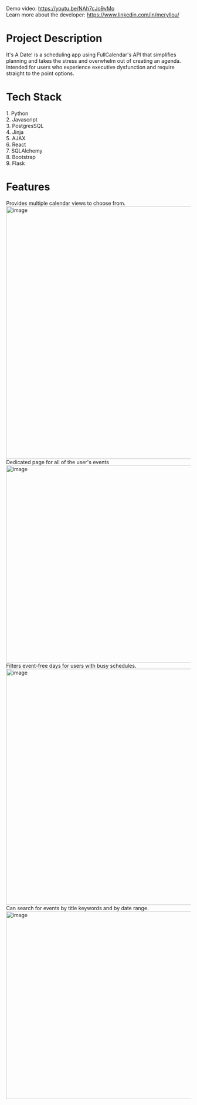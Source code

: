 Demo video: https://youtu.be/NAh7cJo9vMo <br>
Learn more about the developer: https://www.linkedin.com/in/meryllou/ <br>
<h1>Project Description</h1>
It's A Date! is a scheduling app using FullCalendar's API that simplifies planning and takes the stress and overwhelm 
out of creating an agenda. Intended for users who experience executive dysfunction and require straight to the point options. 
<h1>Tech Stack</h1>
1. Python <br>
2. Javascript <br>
3. PostgresSQL <br>
4. Jinja <br>
5. AJAX <br>
6. React <br>
7. SQLAlchemy <br>
8. Bootstrap <br>
9. Flask <br>
<h1>Features</h1>
Provides multiple calendar views to choose from. <br>
<img width="689" alt="image" src="https://github.com/mcabio/its-a-date/assets/150499874/d8ad812e-6f6b-4c32-b4ea-6c9d6a5e2b34"><br>
Dedicated page for all of the user's events <br>
<img width="538" alt="image" src="https://github.com/mcabio/its-a-date/assets/150499874/674e850c-592c-4d0d-8604-34ec191ee13f"> <br>
Filters event-free days for users with busy schedules. <br>
<img width="644" alt="image" src="https://github.com/mcabio/its-a-date/assets/150499874/02ec94e0-b88e-412f-9b48-5cfc8fdf8434"><br>
Can search for events by title keywords and by date range. <br>
<img width="512" alt="image" src="https://github.com/mcabio/its-a-date/assets/150499874/d302108a-dcaa-43ff-baab-a3bd151b88ef"><br>

